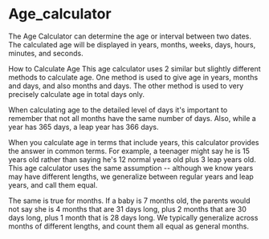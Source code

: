 # Age_calculator
The Age Calculator can determine the age or interval between two dates. The calculated age will be displayed in years, months, weeks, days, hours, minutes, and seconds.

How to Calculate Age
This age calculator uses 2 similar but slightly different methods to calculate age. One method is used to give age in years, months and days, and also months and days. The other method is used to very precisely calculate age in total days only.

When calculating age to the detailed level of days it's important to remember that not all months have the same number of days. Also, while a year has 365 days, a leap year has 366 days.

When you calculate age in terms that include years, this calculator provides the answer in common terms. For example, a teenager might say he is 15 years old rather than saying he's 12 normal years old plus 3 leap years old. This age calculator uses the same assumption -- although we know years may have different lengths, we generalize between regular years and leap years, and call them equal.

The same is true for months. If a baby is 7 months old, the parents would not say she is 4 months that are 31 days long, plus 2 months that are 30 days long, plus 1 month that is 28 days long. We typically generalize across months of different lengths, and count them all equal as general months.
